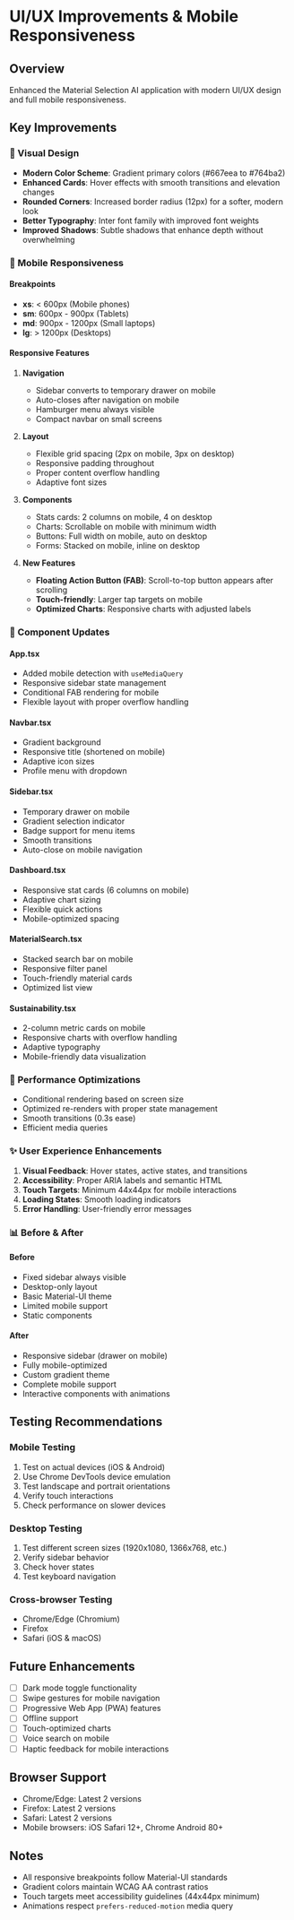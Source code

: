 # UI/UX Improvements & Mobile Responsiveness

## Overview
Enhanced the Material Selection AI application with modern UI/UX design and full mobile responsiveness.

## Key Improvements

### 🎨 Visual Design
- **Modern Color Scheme**: Gradient primary colors (#667eea to #764ba2)
- **Enhanced Cards**: Hover effects with smooth transitions and elevation changes
- **Rounded Corners**: Increased border radius (12px) for a softer, modern look
- **Better Typography**: Inter font family with improved font weights
- **Improved Shadows**: Subtle shadows that enhance depth without overwhelming

### 📱 Mobile Responsiveness

#### Breakpoints
- **xs**: < 600px (Mobile phones)
- **sm**: 600px - 900px (Tablets)
- **md**: 900px - 1200px (Small laptops)
- **lg**: > 1200px (Desktops)

#### Responsive Features

1. **Navigation**
   - Sidebar converts to temporary drawer on mobile
   - Auto-closes after navigation on mobile
   - Hamburger menu always visible
   - Compact navbar on small screens

2. **Layout**
   - Flexible grid spacing (2px on mobile, 3px on desktop)
   - Responsive padding throughout
   - Proper content overflow handling
   - Adaptive font sizes

3. **Components**
   - Stats cards: 2 columns on mobile, 4 on desktop
   - Charts: Scrollable on mobile with minimum width
   - Buttons: Full width on mobile, auto on desktop
   - Forms: Stacked on mobile, inline on desktop

4. **New Features**
   - **Floating Action Button (FAB)**: Scroll-to-top button appears after scrolling
   - **Touch-friendly**: Larger tap targets on mobile
   - **Optimized Charts**: Responsive charts with adjusted labels

### 🎯 Component Updates

#### App.tsx
- Added mobile detection with `useMediaQuery`
- Responsive sidebar state management
- Conditional FAB rendering for mobile
- Flexible layout with proper overflow handling

#### Navbar.tsx
- Gradient background
- Responsive title (shortened on mobile)
- Adaptive icon sizes
- Profile menu with dropdown

#### Sidebar.tsx
- Temporary drawer on mobile
- Gradient selection indicator
- Badge support for menu items
- Smooth transitions
- Auto-close on mobile navigation

#### Dashboard.tsx
- Responsive stat cards (6 columns on mobile)
- Adaptive chart sizing
- Flexible quick actions
- Mobile-optimized spacing

#### MaterialSearch.tsx
- Stacked search bar on mobile
- Responsive filter panel
- Touch-friendly material cards
- Optimized list view

#### Sustainability.tsx
- 2-column metric cards on mobile
- Responsive charts with overflow handling
- Adaptive typography
- Mobile-friendly data visualization

### 🚀 Performance Optimizations
- Conditional rendering based on screen size
- Optimized re-renders with proper state management
- Smooth transitions (0.3s ease)
- Efficient media queries

### ✨ User Experience Enhancements
1. **Visual Feedback**: Hover states, active states, and transitions
2. **Accessibility**: Proper ARIA labels and semantic HTML
3. **Touch Targets**: Minimum 44x44px for mobile interactions
4. **Loading States**: Smooth loading indicators
5. **Error Handling**: User-friendly error messages

### 📊 Before & After

#### Before
- Fixed sidebar always visible
- Desktop-only layout
- Basic Material-UI theme
- Limited mobile support
- Static components

#### After
- Responsive sidebar (drawer on mobile)
- Fully mobile-optimized
- Custom gradient theme
- Complete mobile support
- Interactive components with animations

## Testing Recommendations

### Mobile Testing
1. Test on actual devices (iOS & Android)
2. Use Chrome DevTools device emulation
3. Test landscape and portrait orientations
4. Verify touch interactions
5. Check performance on slower devices

### Desktop Testing
1. Test different screen sizes (1920x1080, 1366x768, etc.)
2. Verify sidebar behavior
3. Check hover states
4. Test keyboard navigation

### Cross-browser Testing
- Chrome/Edge (Chromium)
- Firefox
- Safari (iOS & macOS)

## Future Enhancements
- [ ] Dark mode toggle functionality
- [ ] Swipe gestures for mobile navigation
- [ ] Progressive Web App (PWA) features
- [ ] Offline support
- [ ] Touch-optimized charts
- [ ] Voice search on mobile
- [ ] Haptic feedback for mobile interactions

## Browser Support
- Chrome/Edge: Latest 2 versions
- Firefox: Latest 2 versions
- Safari: Latest 2 versions
- Mobile browsers: iOS Safari 12+, Chrome Android 80+

## Notes
- All responsive breakpoints follow Material-UI standards
- Gradient colors maintain WCAG AA contrast ratios
- Touch targets meet accessibility guidelines (44x44px minimum)
- Animations respect `prefers-reduced-motion` media query
